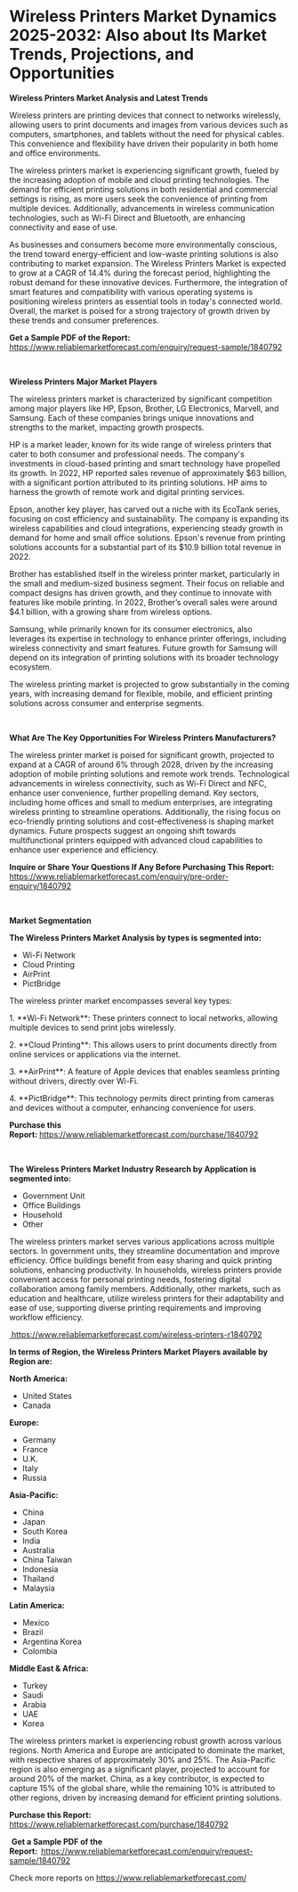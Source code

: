 <p><h1>Wireless Printers Market Dynamics 2025-2032: Also about Its Market Trends, Projections, and Opportunities</h1></p><p><strong>Wireless Printers Market Analysis and Latest Trends</strong></p>
<p><p>Wireless printers are printing devices that connect to networks wirelessly, allowing users to print documents and images from various devices such as computers, smartphones, and tablets without the need for physical cables. This convenience and flexibility have driven their popularity in both home and office environments.</p><p>The wireless printers market is experiencing significant growth, fueled by the increasing adoption of mobile and cloud printing technologies. The demand for efficient printing solutions in both residential and commercial settings is rising, as more users seek the convenience of printing from multiple devices. Additionally, advancements in wireless communication technologies, such as Wi-Fi Direct and Bluetooth, are enhancing connectivity and ease of use.</p><p>As businesses and consumers become more environmentally conscious, the trend toward energy-efficient and low-waste printing solutions is also contributing to market expansion. The Wireless Printers Market is expected to grow at a CAGR of 14.4% during the forecast period, highlighting the robust demand for these innovative devices. Furthermore, the integration of smart features and compatibility with various operating systems is positioning wireless printers as essential tools in today's connected world. Overall, the market is poised for a strong trajectory of growth driven by these trends and consumer preferences.</p></p>
<p><strong>Get a Sample PDF of the Report:&nbsp;</strong> <a href="https://www.reliablemarketforecast.com/enquiry/request-sample/1840792?utm_campaign=2124&utm_medium=2&utm_source=Github&utm_content=ia&utm_term=11022025&utm_id=wireless-printers">https://www.reliablemarketforecast.com/enquiry/request-sample/1840792</a></p>
<p>&nbsp;</p>
<p><strong>Wireless Printers Major Market Players</strong></p>
<p><p>The wireless printers market is characterized by significant competition among major players like HP, Epson, Brother, LG Electronics, Marvell, and Samsung. Each of these companies brings unique innovations and strengths to the market, impacting growth prospects.</p><p>HP is a market leader, known for its wide range of wireless printers that cater to both consumer and professional needs. The company's investments in cloud-based printing and smart technology have propelled its growth. In 2022, HP reported sales revenue of approximately $63 billion, with a significant portion attributed to its printing solutions. HP aims to harness the growth of remote work and digital printing services.</p><p>Epson, another key player, has carved out a niche with its EcoTank series, focusing on cost efficiency and sustainability. The company is expanding its wireless capabilities and cloud integrations, experiencing steady growth in demand for home and small office solutions. Epson's revenue from printing solutions accounts for a substantial part of its $10.9 billion total revenue in 2022.</p><p>Brother has established itself in the wireless printer market, particularly in the small and medium-sized business segment. Their focus on reliable and compact designs has driven growth, and they continue to innovate with features like mobile printing. In 2022, Brother’s overall sales were around $4.1 billion, with a growing share from wireless options.</p><p>Samsung, while primarily known for its consumer electronics, also leverages its expertise in technology to enhance printer offerings, including wireless connectivity and smart features. Future growth for Samsung will depend on its integration of printing solutions with its broader technology ecosystem.</p><p>The wireless printing market is projected to grow substantially in the coming years, with increasing demand for flexible, mobile, and efficient printing solutions across consumer and enterprise segments.</p></p>
<p>&nbsp;</p>
<p><strong>What Are The Key Opportunities For Wireless Printers Manufacturers?</strong></p>
<p><p>The wireless printer market is poised for significant growth, projected to expand at a CAGR of around 6% through 2028, driven by the increasing adoption of mobile printing solutions and remote work trends. Technological advancements in wireless connectivity, such as Wi-Fi Direct and NFC, enhance user convenience, further propelling demand. Key sectors, including home offices and small to medium enterprises, are integrating wireless printing to streamline operations. Additionally, the rising focus on eco-friendly printing solutions and cost-effectiveness is shaping market dynamics. Future prospects suggest an ongoing shift towards multifunctional printers equipped with advanced cloud capabilities to enhance user experience and efficiency.</p></p>
<p><strong>Inquire or Share Your Questions If Any Before Purchasing This Report:</strong> <a href="https://www.reliablemarketforecast.com/enquiry/pre-order-enquiry/1840792?utm_campaign=2124&utm_medium=2&utm_source=Github&utm_content=ia&utm_term=11022025&utm_id=wireless-printers">https://www.reliablemarketforecast.com/enquiry/pre-order-enquiry/1840792</a></p>
<p>&nbsp;</p>
<p><strong>Market Segmentation</strong></p>
<p><strong>The Wireless Printers Market Analysis by types is segmented into:</strong></p>
<p><ul><li>Wi-Fi Network</li><li>Cloud Printing</li><li>AirPrint</li><li>PictBridge</li></ul></p>
<p><p>The wireless printer market encompasses several key types: </p><p>1. **Wi-Fi Network**: These printers connect to local networks, allowing multiple devices to send print jobs wirelessly.</p><p>2. **Cloud Printing**: This allows users to print documents directly from online services or applications via the internet.</p><p>3. **AirPrint**: A feature of Apple devices that enables seamless printing without drivers, directly over Wi-Fi.</p><p>4. **PictBridge**: This technology permits direct printing from cameras and devices without a computer, enhancing convenience for users.</p></p>
<p><strong>Purchase this Report:&nbsp;</strong><a href="https://www.reliablemarketforecast.com/purchase/1840792?utm_campaign=2124&utm_medium=2&utm_source=Github&utm_content=ia&utm_term=11022025&utm_id=wireless-printers">https://www.reliablemarketforecast.com/purchase/1840792</a></p>
<p>&nbsp;</p>
<p><strong>The Wireless Printers Market Industry Research by Application is segmented into:</strong></p>
<p><ul><li>Government Unit</li><li>Office Buildings</li><li>Household</li><li>Other</li></ul></p>
<p><p>The wireless printers market serves various applications across multiple sectors. In government units, they streamline documentation and improve efficiency. Office buildings benefit from easy sharing and quick printing solutions, enhancing productivity. In households, wireless printers provide convenient access for personal printing needs, fostering digital collaboration among family members. Additionally, other markets, such as education and healthcare, utilize wireless printers for their adaptability and ease of use, supporting diverse printing requirements and improving workflow efficiency.</p></p>
<p><a href="https://www.reliablemarketforecast.com/wireless-printers-r1840792?utm_campaign=2124&utm_medium=2&utm_source=Github&utm_content=ia&utm_term=11022025&utm_id=wireless-printers">&nbsp;https://www.reliablemarketforecast.com/wireless-printers-r1840792</a></p>
<p><strong>In terms of Region, the Wireless Printers Market Players available by Region are:</strong></p>
<p>
    <p> <strong> North America: </strong>
        <ul>
            <li>United States</li>
            <li>Canada</li>
        </ul>
        </p> 
    <p> <strong> Europe: </strong>
        <ul>
            <li>Germany</li>
            <li>France</li>
            <li>U.K.</li>
            <li>Italy</li>
            <li>Russia</li>
        </ul>
        </p> 
    <p> <strong> Asia-Pacific: </strong>
        <ul>
            <li>China</li>
            <li>Japan</li>
            <li>South Korea</li>
            <li>India</li>
            <li>Australia</li>
            <li>China Taiwan</li>
            <li>Indonesia</li>
            <li>Thailand</li>
            <li>Malaysia</li>
        </ul>
        </p> 
    <p> <strong> Latin America: </strong>
        <ul>
            <li>Mexico</li>
            <li>Brazil</li>
            <li>Argentina Korea</li>
            <li>Colombia</li>
        </ul>
        </p> 
    <p> <strong> Middle East & Africa: </strong>
        <ul>
            <li>Turkey</li>
            <li>Saudi</li>
            <li>Arabia</li>
            <li>UAE</li>
            <li>Korea</li>
        </ul>
    </p>
    </p>
<p><p>The wireless printers market is experiencing robust growth across various regions. North America and Europe are anticipated to dominate the market, with respective shares of approximately 30% and 25%. The Asia-Pacific region is also emerging as a significant player, projected to account for around 20% of the market. China, as a key contributor, is expected to capture 15% of the global share, while the remaining 10% is attributed to other regions, driven by increasing demand for efficient printing solutions.</p></p>
<p><strong>Purchase this Report: </strong><a href="https://www.reliablemarketforecast.com/purchase/1840792?utm_campaign=2124&utm_medium=2&utm_source=Github&utm_content=ia&utm_term=11022025&utm_id=wireless-printers">https://www.reliablemarketforecast.com/purchase/1840792</a></p>
<p>&nbsp;<strong>Get a Sample PDF of the Report:&nbsp;&nbsp;</strong><a href="https://www.reliablemarketforecast.com/enquiry/request-sample/1840792?utm_campaign=2124&utm_medium=2&utm_source=Github&utm_content=ia&utm_term=11022025&utm_id=wireless-printers">https://www.reliablemarketforecast.com/enquiry/request-sample/1840792</a></p>
<p><strong></strong></p>
<p>Check more reports on <a href="https://www.reliablemarketforecast.com/?utm_campaign=2124&utm_medium=2&utm_source=Github&utm_content=ia&utm_term=11022025&utm_id=wireless-printers">https://www.reliablemarketforecast.com/</a></p>
